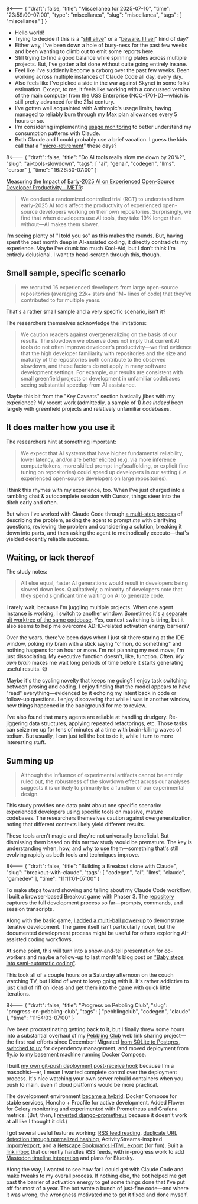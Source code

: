 8<--- { "draft": false, "title": "Miscellanea for 2025-07-10", "time": "23:59:00-07:00", "type": "miscellanea", "slug": "miscellanea", "tags": [ "miscellanea" ] }

- Hello world!
- Trying to decide if this is a "[still alive](https://www.youtube.com/watch?v=Y6ljFaKRTrI)" or a "[beware, I live!](https://www.youtube.com/watch?v=CC2iqlvifSU)" kind of day?
- Either way, I've been down a hole of busy-ness for the past few weeks and been wanting to climb out to emit some reports here.
- Still trying to find a good balance while spinning plates across multiple projects. But, I've gotten a lot done without quite going entirely insane.
- Feel like I've suddenly become a cyborg over the past few weeks. Been working across multiple instances of Claude Code all day, every day.
- Also feels like I've picked a side in the war against Skynet in some folks' estimation. Except, to me, it feels like working with a concussed version of the main computer from the USS Enterprise (NCC-1701-D)—which is still pretty advanced for the 21st century.
- I've gotten well acquainted with Anthropic's usage limits, having managed to reliably burn through my Max plan allowances every 5 hours or so.
- I'm considering implementing [usage monitoring](https://docs.anthropic.com/en/docs/claude-code/monitoring-usage) to better understand my consumption patterns with Claude.
- Both Claude and I could probably use a brief vacation. I guess the kids call that a "[micro-retirement](https://www.fastcompany.com/91357784/what-is-a-micro-retirement-inside-the-latest-gen-z-trend)" these days?

8<--- { "draft": false, "title": "Do AI tools really slow me down by 20%?", "slug": "ai-tools-slowdown", "tags": [ "ai", "genai", "codegen", "llms", "cursor" ], "time": "16:26:50-07:00" }

[Measuring the Impact of Early-2025 AI on Experienced Open-Source Developer Productivity - METR](https://metr.org/blog/2025-07-10-early-2025-ai-experienced-os-dev-study/):

  > We conduct a randomized controlled trial \(RCT\) to understand how early-2025 AI tools affect the productivity of experienced open-source developers working on their own repositories. Surprisingly, we find that when developers use AI tools, they take 19% longer than without—AI makes them slower.

I'm seeing plenty of "I told you so" as this makes the rounds. But, having spent the past month deep in AI-assisted coding, it directly contradicts my experience. Maybe I've drunk too much Kool-Aid, but I don't think I'm entirely delusional. I want to head-scratch through this, though.

## Small sample, specific scenario

> we recruited 16 experienced developers from large open-source repositories (averaging 22k+ stars and 1M+ lines of code) that they’ve contributed to for multiple years.

That's a rather small sample and a very specific scenario, isn't it?

The researchers themselves acknowledge the limitations:

> We caution readers against overgeneralizing on the basis of our results. The slowdown we observe does not imply that current AI tools do not often improve developer’s productivity—we find evidence that the high developer familiarity with repositories and the size and maturity of the repositories both contribute to the observed slowdown, and these factors do not apply in many software development settings. For example, our results are consistent with small greenfield projects or development in unfamiliar codebases seeing substantial speedup from AI assistance.

Maybe this bit from the "Key Caveats" section basically jibes with my experience? My recent work (admittedly, a sample of 1) *has indeed* been largely with greenfield projects and relatively unfamiliar codebases.

## It does matter how you use it

The researchers hint at something important:

>We expect that AI systems that have higher fundamental reliability, lower latency, and/or are better elicited (e.g. via more inference compute/tokens, more skilled prompt-ing/scaffolding, or explicit fine-tuning on repositories) could speed up developers in our setting (i.e. experienced open-source developers on large repositories).

I think this rhymes with my experience, too. When I've just charged into a rambling chat & autocomplete session with Cursor, things steer into the ditch early and often.

But when I've worked with Claude Code through [a multi-step process](https://blog.lmorchard.com/2025/06/07/semi-automatic-coding/) of describing the problem, asking the agent to prompt _me_ with clarifying questions, reviewing the problem and considering a solution, breaking it down into parts, and then asking the agent to methodically execute—that's yielded decently reliable success.

## Waiting, or lack thereof

The study notes:

> All else equal, faster AI generations would result in developers being slowed down less. Qualitatively, a minority of developers note that they spend significant time waiting on AI to generate code.

I rarely wait, because I'm juggling multiple projects. When one agent instance is working, I switch to another window. Sometimes it's [a separate git worktree of the same codebase](https://docs.anthropic.com/en/docs/claude-code/common-workflows#run-parallel-claude-code-sessions-with-git-worktrees). Yes, context switching is tiring, but it also seems to help me overcome ADHD-related activation energy barriers?

Over the years, there've been days when I just sit there staring at the IDE window, poking my brain with a stick saying "c'mon, do something" and nothing happens for an hour or more. I'm not planning my next move, I'm just dissociating. My executive function doesn't, like, function. Often. *My own brain* makes me wait long periods of time before it starts generating useful results. 😅

Maybe it's the cycling novelty that keeps me going? I enjoy task switching between prosing and coding. I enjoy finding that the model appears to have "read" everything—evidenced by it echoing my intent back in code or follow-up questions. I enjoy discovering that while I was in another window, new things happened in the background for me to review.

I've also found that many agents are reliable at handling drudgery. Re-jiggering data structures, applying repeated refactorings, etc. Those tasks can seize me up for tens of minutes at a time with brain-killing waves of tedium. But usually, I can just tell the bot to do it, while I turn to more interesting stuff.

## Summing up

> Although the influence of experimental artifacts cannot be entirely ruled out, the robustness of the slowdown effect across our analyses suggests it is unlikely to primarily be a function of our experimental design.

This study provides one data point about one specific scenario: experienced developers using specific tools on massive, mature codebases. The researchers themselves caution against overgeneralization, noting that different contexts likely yield different results.

These tools aren't magic and they're not universally beneficial. But dismissing them based on this narrow study would be premature. The key is understanding when, how, and why to use them—something that's still evolving rapidly as both tools and techniques improve.

8<--- { "draft": false, "title": "Building a Breakout clone with Claude", "slug": "breakout-with-claude", "tags": [ "codegen", "ai", "llms", "claude", "gamedev" ], "time": "11:11:01-07:00" }

To make steps toward showing and telling about my Claude Code workflow, I built a browser-based Breakout game with Phaser 3. The [repository](https://github.com/lmorchard/claude-breakout-clone) captures the full development process so far—prompts, commands, and session transcripts.

Along with the basic game, [I added a multi-ball power-up](https://github.com/lmorchard/claude-breakout-clone/tree/main/docs/dev-sessions/2025-07-05-1336-multiball) to demonstrate iterative development. The game itself isn't particularly novel, but the documented development process might be useful for others exploring AI-assisted coding workflows.

At some point, this will turn into a show-and-tell presentation for co-workers and maybe a follow-up to last month's blog post on ["Baby steps into semi-automatic coding"](https://blog.lmorchard.com/2025/06/07/semi-automatic-coding/).

This took all of a couple hours on a Saturday afternoon on the couch watching TV, but I kind of want to keep going with it. It's rather addictive to just kind of riff on ideas and get them into the game with quick little iterations.

8<--- { "draft": false, "title": "Progress on Pebbling Club", "slug": "progress-on-pebbling-club", "tags": [ "pebblingclub", "codegen", "claude" ], "time": "11:54:03-07:00" }

I've been procrastinating getting back to it, but I finally threw some hours into a substantial overhaul of my [Pebbling Club](https://github.com/lmorchard/pebbling-club) web link sharing project—the first real efforts since December! Migrated [from SQLite to Postgres](https://github.com/lmorchard/pebbling-club/pull/239), [switched to uv](https://github.com/lmorchard/pebbling-club/pull/238) for dependency management, and moved deployment from fly.io to my basement machine running Docker Compose.

I built [my own git-push deployment post-receive hook](https://github.com/lmorchard/pebbling-club/blob/main/docker/compose/post-receive) because I'm a masochist—er, I mean I wanted complete control over the deployment process. It's nice watching your own server rebuild containers when you push to main, even if cloud platforms would be more practical.

The development environment [became a hybrid](https://github.com/lmorchard/pebbling-club/pull/240): Docker Compose for stable services, Honcho + Procfile for active development. Added Flower for Celery monitoring and experimented with Prometheus and Grafana metrics. (But, then, I [reverted django-prometheus](https://github.com/lmorchard/pebbling-club/pull/255) because it doesn't work at all like I thought it did.)

I got several useful features working: [RSS feed reading](https://github.com/lmorchard/pebbling-club/commits/main/pebbling_apps/feeds), [duplicate URL detection through normalized hashing](https://github.com/lmorchard/pebbling-club/pull/249), ActivityStreams-inspired [import](https://github.com/lmorchard/pebbling-club/pull/250)/[export](https://github.com/lmorchard/pebbling-club/pull/248), and a [Netscape Bookmarks HTML export](https://github.com/lmorchard/pebbling-club/pull/247) (for fun). Built [a link inbox](https://github.com/lmorchard/pebbling-club/pull/250) that currently handles RSS feeds, with in-progress work to add [Mastodon timeline integration](https://github.com/lmorchard/pebbling-club/pull/254) and plans for Bluesky.

Along the way, I wanted to see how far I could get with Claude Code and make tweaks to my overall process. If nothing else, the bot helped me get past the barrier of activation energy to get some things done that I've put off for most of a year. The bot wrote a bunch of just-fine code—and where it was wrong, the wrongness motivated me to get it fixed and done myself.
